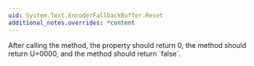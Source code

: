 ```yaml
---
uid: System.Text.EncoderFallbackBuffer.Reset
additional_notes.overrides: *content
---
```


<p>After calling the <xref href="System.Text.EncoderFallbackBuffer.Reset"></xref> method, the <xref href="System.Text.EncoderFallbackBuffer.Remaining"></xref> property should return 0, the <xref href="System.Text.EncoderFallbackBuffer.GetNextChar"></xref> method should return U+0000, and the <xref href="System.Text.EncoderFallbackBuffer.MovePrevious"></xref> method should return `false`.</p>


